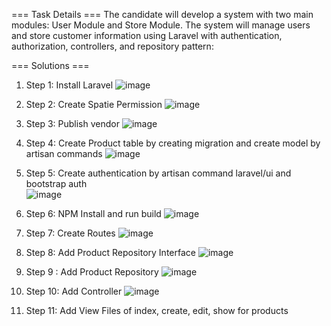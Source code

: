 === Task Details ===
The candidate will develop a system with two main modules: User Module and Store Module. 
The system will manage users and store customer information using Laravel with authentication, authorization, controllers, and repository pattern:

=== Solutions ===
1) Step 1: Install Laravel
   ![image](https://github.com/user-attachments/assets/a99fa5d4-877c-4923-a649-374526e75ed8)

2) Step 2: Create Spatie Permission
![image](https://github.com/user-attachments/assets/22628ea2-a88e-4fa6-9dbc-9e39af2b8335)

3) Step 3: Publish vendor
![image](https://github.com/user-attachments/assets/8498ce9b-70b9-422d-8fd3-5af4c385f5d6)

4) Step 4: Create Product table by creating migration and create model by artisan commands
![image](https://github.com/user-attachments/assets/5edff356-c442-45b7-a0fd-4f63c8c62b21)

5) Step 5: Create authentication by artisan command laravel/ui and bootstrap auth  
   ![image](https://github.com/user-attachments/assets/63e75b56-4474-4d64-9647-bbd57e2fb492)
   
6) Step 6: NPM Install and run build
![image](https://github.com/user-attachments/assets/de602ec6-4fa5-40b8-9213-cf8e634efb1c)

7) Step 7: Create Routes
![image](https://github.com/user-attachments/assets/7b491e6c-4727-4ef7-8337-7578e159d309)

8) Step 8: Add Product Repository Interface
![image](https://github.com/user-attachments/assets/e4967965-b941-4b3e-a37f-1643a7bc58f3)

9) Step 9 : Add Product Repository
![image](https://github.com/user-attachments/assets/c814f10e-9875-4a5f-a8e3-f18ddac4b750)

10) Step 10: Add Controller
![image](https://github.com/user-attachments/assets/1d3fb0fa-9611-4ef8-9601-16fcfc976a8e)

11) Step 11: Add View Files of index, create, edit, show for products   
